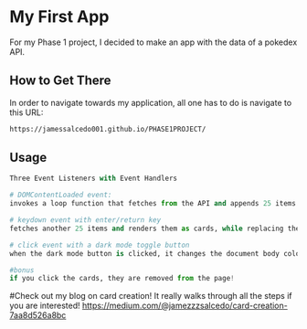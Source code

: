 # My First App

For my Phase 1 project, I decided to make an app with the data of a pokedex API. 

## How to Get There

In order to navigate towards my application, all one has to do is navigate to this URL:

```bash
https://jamessalcedo001.github.io/PHASE1PROJECT/
```

## Usage

```python
Three Event Listeners with Event Handlers

# DOMContentLoaded event:
invokes a loop function that fetches from the API and appends 25 items in the form of cards to the DOM

# keydown event with enter/return key
fetches another 25 items and renders them as cards, while replacing the previous 25

# click event with a dark mode toggle button
when the dark mode button is clicked, it changes the document body color to black and some text light blue

#bonus 
if you click the cards, they are removed from the page! 
```
#Check out my blog on card creation! It really walks through all the steps if you are interested!
https://medium.com/@jamezzzsalcedo/card-creation-7aa8d526a8bc
